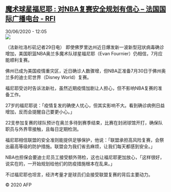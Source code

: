 <!--1593518086000-->
[魔术球星福尼耶 : 对NBA复赛安全规划有信心 – 法国国际广播电台 - RFI](http://www.rfi.fr//cn/contenu/20200630-%E9%AD%94%E6%9C%AF%E7%90%83%E6%98%9F%E7%A6%8F%E5%B0%BC%E8%80%B6-%E5%AF%B9nba%E5%A4%8D%E8%B5%9B%E5%AE%89%E5%85%A8%E8%A7%84%E5%88%92%E6%9C%89%E4%BF%A1%E5%BF%83)
------

<div>30/06/2020 - 12:05</div><img src="https://s.rfi.fr/media/display/98238d6a-bac3-11ea-a808-005056a964fe/w:310/p:16x9/spo0002b.200630180502.jpg"><div class="t-content__body u-clearfix"><div class="m-interstitial"></div><p>（法新社洛杉矶记者29日电）    即使佛罗里达州近日爆发新一波新型冠状病毒确诊增加，美国职篮NBA奥兰多魔术队球星福尼耶（Evan Fournier）仍相信，7月应能顺利复赛。</p><p>    佛州已成为美国疫情重灾区，近日确诊人数骤增，但NBA正准备7月30日于佛州奥兰多的迪士尼世界（Disney World）复赛。</p><p>    福尼耶受访时告诉法新社，虽然近期疫情加剧让人担心，但不影响NBA复赛的准备工作。</p><p>    27岁的福尼耶说：「疫情复发的确使人忧心，但其实影响不大。看到确诊病例日益增加，反而会提醒自己要更小心。」</p><p>    22支参加复赛的球队预计在奥兰多待到赛季结束，比赛在封闭球馆开打，确保队职员与外界零接触，且每日定期检测。</p><p>    福尼耶相信联盟的安全准则能提供足够保护，他说：「联盟承担高风险复赛，会祭出最高等级的防护措施。联盟会为我们省去麻烦，让我们每天都感到安全。」</p><p>    NBA也担保会要迪士尼员工接受额外筛检，这也让福尼耶更加放心，「这样很好，说实在的，一开始规划给他们的防疫措施根本在乱来。」</p><p>    不过福尼耶也坦言，经济考量才是球员们会接受联盟复赛的背后主要动力。</p><p class="t-copyright">© 2020 AFP</p>        </div>

